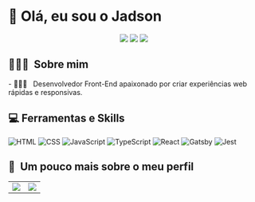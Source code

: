 <h1>👋 Olá, eu sou o Jadson</h1>

<p align="center">
    <a href="https://instagram.com/eujadsonsantos"><img src="https://img.shields.io/badge/-@eujadsonsantos_-E4405F?style=flat-square&logo=Instagram&logoColor=white"/></a>
    <a href="https://www.linkedin.com/in/jadsonsantos"><img src="https://img.shields.io/badge/-Jadson%20Santos-0077B5?style=flat-square&logo=Linkedin&logoColor=white"/></a>
    <a href="mailto:jadsondossantos5@gmail.com"><img src="https://img.shields.io/badge/-jadsondossantos5@gmail.com-D14836?style=flat-square&logo=Gmail&logoColor=white"/></a>
</p>

<h2> 👨🏻‍💻 &nbsp;Sobre mim </h2>
- 👨🏻‍💻 &nbsp; Desenvolvedor Front-End apaixonado por criar experiências web rápidas e responsivas.

<h2>💻 Ferramentas e Skills</h2>

![HTML](https://img.shields.io/badge/-HTML-333333?style=flat&logo=HTML5)
![CSS](https://img.shields.io/badge/-CSS-333333?style=flat&logo=CSS3&logoColor=1572B6)
![JavaScript](https://img.shields.io/badge/-JavaScript-333333?style=flat&logo=javascript)
![TypeScript](https://img.shields.io/badge/-TypeScript-333333?style=flat&logo=typescript&logoColor=2D79C7)
![React](https://img.shields.io/badge/-React-333333?style=flat&logo=react)
![Gatsby](https://img.shields.io/badge/-Gatsby-333333?style=flat&logo=gatsby)
![Jest](https://img.shields.io/badge/-Jest-333333?style=flat&logo=jest&logoColor=E535AB)

<h2>🚀 &nbsp;Um pouco mais sobre o meu perfil</h2>

<table>
    <tr>
        <td>
            <img src="https://github-readme-stats.vercel.app/api?username=jadsonsantos&count_private=true&show_icons=true&theme=gotham&hide=issues,contribs">
        </td>
        <td>
            <img src="https://github-readme-stats.vercel.app/api/top-langs/?username=jadsonsantos&show_icons=true&theme=gotham&layout=compact">
        </td>
    </tr>
</table>
